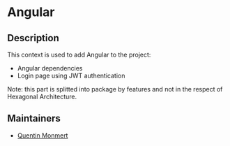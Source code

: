 # Angular

## Description

This context is used to add Angular to the project:

- Angular dependencies
- Login page using JWT authentication

Note: this part is splitted into package by features and not in the respect of Hexagonal Architecture.

## Maintainers

- [Quentin Monmert](https://github.com/qmonmert)
